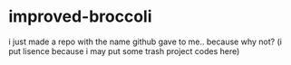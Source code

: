 # improved-broccoli
i just made a repo with the name github gave to me.. because why not? (i put lisence because i may put some trash project codes here)
